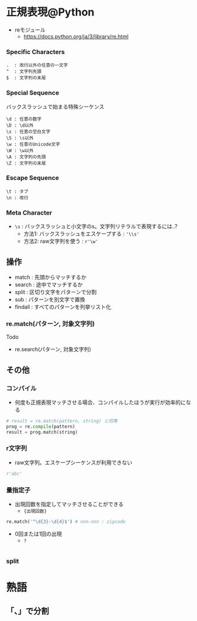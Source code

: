 # 正規表現@Python

* reモジュール
    * https://docs.python.org/ja/3/library/re.html

### Specific Characters

```
.  : 改行以外の任意の一文字
^  : 文字列先頭
$  : 文字列の末尾

```

### Special Sequence 
バックスラッシュで始まる特殊シーケンス
```
\d : 任意の数字
\D : \d以外
\s : 任意の空白文字
\S : \s以外
\w : 任意のUnicode文字
\W : \w以外
\A : 文字列の先頭
\Z : 文字列の末尾
```

### Escape Sequence

```
\t : タブ
\n : 改行
```

### Meta Character
* `\s` : バックスラッシュと小文字のs。文字列リテラルで表現するには..?
   * 方法1: バックスラッシュをエスケープする : `'\\s'`
   * 方法2: raw文字列を使う : `r'\w'`

## 操作
* match : 先頭からマッチするか
* search : 途中でマッチするか
* split : 区切り文字をパターンで分割
* sub : パターンを別文字で置換
* findall : すべてのパターンを列挙リスト化

### re.match(パターン, 対象文字列)
Todo




* re.search(パターン, 対象文字列)

## その他
### コンパイル
* 何度も正規表現マッチさせる場合、コンパイルしたほうが実行が効率的になる
```python
# result = re.match(pattern, string) と同等
prog = re.compile(pattern)
result = prog.match(string)
```

### r文字列
* raw文字列。エスケープシーケンスが利用できない
```python
r'abc'
```

### 量指定子
* 出現回数を指定してマッチさせることができる
  * `{出現回数}`
```python
re.match('^\d{3}-\d{4}$') # nnn-nnn : zipcode
```
* 0回または1回の出現
  * `?`
```python

```
### split

# 熟語
## 「、」で分割
